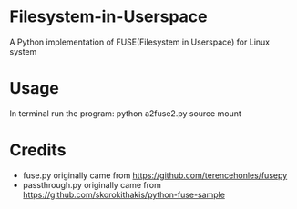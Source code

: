 # Filesystem-in-Userspace
A Python implementation of FUSE(Filesystem in Userspace) for Linux system
# Usage
In terminal run the program: python a2fuse2.py source mount

# Credits
* fuse.py originally came from https://github.com/terencehonles/fusepy
* passthrough.py originally came from https://github.com/skorokithakis/python-fuse-sample
